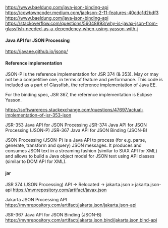 https://www.baeldung.com/java-json-binding-api
https://cowtowncoder.medium.com/jackson-2-11-features-40cdc1d2bdf3
https://www.baeldung.com/java-json-binding-api
https://stackoverflow.com/questions/56048893/why-is-javax-json-from-glassfish-needed-as-a-dependency-when-using-yasson-with-j

#### Java API for JSON Processing
https://javaee.github.io/jsonp/

#### Reference implementation
JSON-P is the reference implementation for JSR 374 (& 353). 
May or may not be a competitive one, in terms of feature and performance. 
This code is included as a part of Glassfish, the reference implementation of Java EE.

For the binding spec, JSR 367, the reference implementation is Eclipse Yasson.

https://softwarerecs.stackexchange.com/questions/47697/actual-implementation-of-jsr-353-json

JSR-353 Java API for JSON Processing
JSR-374 Java API for JSON Processing (JSON-P)
JSR-367 Java API for JSON Binding (JSON-B)

JSON Processing (JSON-P) is a Java API to process (for e.g. parse, generate, transform and query) JSON messages. 
It produces and consumes JSON text in a streaming fashion (similar to StAX API for XML) 
and allows to build a Java object model for JSON text using API classes (similar to DOM API for XML).

#### jar

JSR 374 (JSON Processing) API -> Relocated → jakarta.json » jakarta.json-api
https://mvnrepository.com/artifact/javax.json

Jakarta JSON Processing API
https://mvnrepository.com/artifact/jakarta.json/jakarta.json-api

JSR-367 Java API for JSON Binding (JSON-B)
https://mvnrepository.com/artifact/jakarta.json.bind/jakarta.json.bind-api